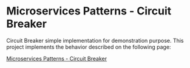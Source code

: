 # Microservices Patterns - Circuit Breaker

Circuit Breaker simple implementation for demonstration purpose. This project implements the behavior described on the following page:

[Microservices Patterns - Circuit Breaker](https://mx-software-craftsman-community.github.io/microservices-patterns-circuit-breaker/)
